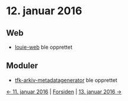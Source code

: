 # 12. januar 2016

## Web
- [louie-web](https://github.com/telemark/louie-web) ble opprettet

## Moduler
- [tfk-arkiv-metadatagenerator](https://github.com/telemark/tfk-arkiv-metadatagenerator) ble opprettet

[<- 11. januar 2016](2016-01-11.md)  |  [Forsiden](../index.md)  |  [13. januar 2016 ->](2016-01-13.md)